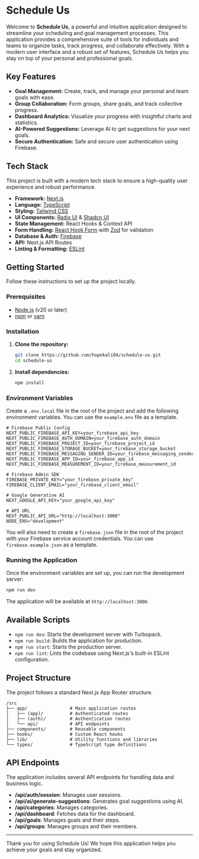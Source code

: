 # Schedule Us

Welcome to **Schedule Us**, a powerful and intuitive application designed to streamline your scheduling and goal management processes. This application provides a comprehensive suite of tools for individuals and teams to organize tasks, track progress, and collaborate effectively. With a modern user interface and a robust set of features, Schedule Us helps you stay on top of your personal and professional goals.

## Key Features

- **Goal Management:** Create, track, and manage your personal and team goals with ease.
- **Group Collaboration:** Form groups, share goals, and track collective progress.
- **Dashboard Analytics:** Visualize your progress with insightful charts and statistics.
- **AI-Powered Suggestions:** Leverage AI to get suggestions for your next goals.
- **Secure Authentication:** Safe and secure user authentication using Firebase.

## Tech Stack

This project is built with a modern tech stack to ensure a high-quality user experience and robust performance.

- **Framework:** [Next.js](https://nextjs.org/)
- **Language:** [TypeScript](https://www.typescriptlang.org/)
- **Styling:** [Tailwind CSS](https://tailwindcss.com/)
- **UI Components:** [Radix UI](https://www.radix-ui.com/) & [Shadcn UI](https://ui.shadcn.com/)
- **State Management:** React Hooks & Context API
- **Form Handling:** [React Hook Form](https://react-hook-form.com/) with [Zod](https://zod.dev/) for validation
- **Database & Auth:** [Firebase](https://firebase.google.com/)
- **API:** Next.js API Routes
- **Linting & Formatting:** [ESLint](https://eslint.org/)

## Getting Started

Follow these instructions to set up the project locally.

### Prerequisites

- [Node.js](https://nodejs.org/en/) (v20 or later)
- [npm](https://www.npmjs.com/) or [yarn](https://yarnpkg.com/)

### Installation

1. **Clone the repository:**
   ```bash
   git clone https://github.com/hopekali04/schedule-us.git
   cd schedule-us
   ```

2. **Install dependencies:**
   ```bash
   npm install
   ```

### Environment Variables

Create a `.env.local` file in the root of the project and add the following environment variables. You can use the `example.env` file as a template.

```env
# Firebase Public Config
NEXT_PUBLIC_FIREBASE_API_KEY=your_firebase_api_key
NEXT_PUBLIC_FIREBASE_AUTH_DOMAIN=your_firebase_auth_domain
NEXT_PUBLIC_FIREBASE_PROJECT_ID=your_firebase_project_id
NEXT_PUBLIC_FIREBASE_STORAGE_BUCKET=your_firebase_storage_bucket
NEXT_PUBLIC_FIREBASE_MESSAGING_SENDER_ID=your_firebase_messaging_sender_id
NEXT_PUBLIC_FIREBASE_APP_ID=your_firebase_app_id
NEXT_PUBLIC_FIREBASE_MEASUREMENT_ID=your_firebase_measurement_id

# Firebase Admin SDK
FIREBASE_PRIVATE_KEY="your_firebase_private_key"
FIREBASE_CLIENT_EMAIL="your_firebase_client_email"

# Google Generative AI
NEXT_GOOGLE_API_KEY="your_google_api_key"

# API URL
NEXT_PUBLIC_API_URL="http://localhost:3000"
NODE_ENV="development"
```

You will also need to create a `firebase.json` file in the root of the project with your Firebase service account credentials. You can use `firebase.example.json` as a template.

### Running the Application

Once the environment variables are set up, you can run the development server:

```bash
npm run dev
```

The application will be available at `http://localhost:3000`.

## Available Scripts

- `npm run dev`: Starts the development server with Turbopack.
- `npm run build`: Builds the application for production.
- `npm run start`: Starts the production server.
- `npm run lint`: Lints the codebase using Next.js's built-in ESLint configuration.

## Project Structure

The project follows a standard Next.js App Router structure.

```
/src
├── app/                # Main application routes
│   ├── (app)/          # Authenticated routes
│   ├── (auth)/         # Authentication routes
│   └── api/            # API endpoints
├── components/         # Reusable components
├── hooks/              # Custom React hooks
├── lib/                # Utility functions and libraries
└── types/              # TypeScript type definitions
```

## API Endpoints

The application includes several API endpoints for handling data and business logic.

- **/api/auth/session**: Manages user sessions.
- **/api/ai/generate-suggestions**: Generates goal suggestions using AI.
- **/api/categories**: Manages categories.
- **/api/dashboard**: Fetches data for the dashboard.
- **/api/goals**: Manages goals and their steps.
- **/api/groups**: Manages groups and their members.

---

Thank you for using Schedule Us! We hope this application helps you achieve your goals and stay organized.